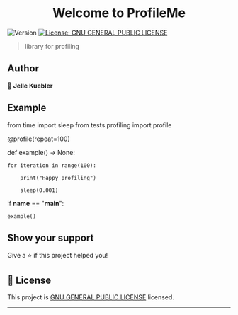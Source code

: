 <h1 align="center">Welcome to ProfileMe</h1>
<p>
  <img alt="Version" src="https://img.shields.io/badge/version-0.1-blue.svg?cacheSeconds=2592000" />
  <a href="https://fsf.org/" target="_blank">
    <img alt="License: GNU GENERAL PUBLIC LICENSE" src="https://img.shields.io/badge/License-GNU GENERAL PUBLIC LICENSE-yellow.svg" />
  </a>
</p>

> library for profiling

## Author

👤 **Jelle Kuebler**

## Example

from time import sleep
from tests.profiling import profile

@profile(repeat=100)

def example() -> None:

    for iteration in range(100):

        print("Happy profiling")

        sleep(0.001)
if __name__ == "__main__":

    example()
## Show your support

Give a ⭐️ if this project helped you!

## 📝 License

This project is [GNU GENERAL PUBLIC LICENSE](https://fsf.org/) licensed.

***